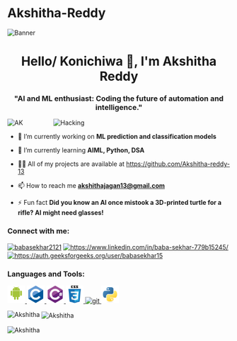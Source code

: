 
# Akshitha-Reddy
<img alt="Banner" src="https://csiac.org/wp-content/uploads/bb-plugin/cache/AI-banner-panorama-5a05f2f53a50e00d19e150691d874783-6074583e2c67e.jpg">

<h1 align="center">Hello/ Konichiwa 👋, I'm Akshitha Reddy</h1>
<h3 align="center">"AI and ML enthusiast: Coding the future of automation and intelligence."</h3>
<img align="right" alt="Hacking" width="400" src="cybercomputer.gif">

<p align="left"> <img src="![image](https://github.com/Akshitha-reddy-13/Akshitha-reddy-13/assets/122172211/f509e683-8d00-4d2b-8117-7ecb0a3538b0)
" alt="AK" /> </p>

- 🔭 I’m currently working on **ML prediction and classification models**

- 🌱 I’m currently learning **AIML, Python, DSA**

- 👨‍💻 All of my projects are available at https://github.com/Akshitha-reddy-13

- 📫 How to reach me **akshithajagan13@gmail.com**

- ⚡ Fun fact **Did you know an AI once mistook a 3D-printed turtle for a rifle? AI might need glasses!**

<h3 align="left">Connect with me:</h3>
<p align="left">
<a href="https://twitter.com/babasekhar2121" target="blank"><img align="center" src="https://raw.githubusercontent.com/rahuldkjain/github-profile-readme-generator/master/src/images/icons/Social/twitter.svg" alt="babasekhar2121" height="30" width="40" /></a>
<a href="https://linkedin.com/in/https://www.linkedin.com/in/baba-sekhar-779b15245/" target="blank"><img align="center" src="https://raw.githubusercontent.com/rahuldkjain/github-profile-readme-generator/master/src/images/icons/Social/linked-in-alt.svg" alt="https://www.linkedin.com/in/baba-sekhar-779b15245/" height="30" width="40" /></a>
<a href="https://auth.geeksforgeeks.org/user/https://auth.geeksforgeeks.org/user/babasekhar15" target="blank"><img align="center" src="https://raw.githubusercontent.com/rahuldkjain/github-profile-readme-generator/master/src/images/icons/Social/geeks-for-geeks.svg" alt="https://auth.geeksforgeeks.org/user/babasekhar15" height="30" width="40" /></a>
</p>

<h3 align="left">Languages and Tools:</h3>
<p align="left"> <a href="https://developer.android.com" target="_blank" rel="noreferrer"> <img src="https://raw.githubusercontent.com/devicons/devicon/master/icons/android/android-original-wordmark.svg" alt="android" width="40" height="40"/> </a> <a href="https://www.cprogramming.com/" target="_blank" rel="noreferrer"> <img src="https://raw.githubusercontent.com/devicons/devicon/master/icons/c/c-original.svg" alt="c" width="40" height="40"/> </a> <a href="https://www.w3schools.com/cs/" target="_blank" rel="noreferrer"> <img src="https://raw.githubusercontent.com/devicons/devicon/master/icons/csharp/csharp-original.svg" alt="csharp" width="40" height="40"/> </a> <a href="https://www.w3schools.com/css/" target="_blank" rel="noreferrer"> <img src="https://raw.githubusercontent.com/devicons/devicon/master/icons/css3/css3-original-wordmark.svg" alt="css3" width="40" height="40"/> </a> <a href="https://git-scm.com/" target="_blank" rel="noreferrer"> <img src="https://www.vectorlogo.zone/logos/git-scm/git-scm-icon.svg" alt="git" width="40" height="40"/> </a> <a href="https://www.w3.org/html/" target="_blank" rel="noreferrer"> </a> <a href="https://www.python.org" target="_blank" rel="noreferrer"> <img src="https://raw.githubusercontent.com/devicons/devicon/master/icons/python/python-original.svg" alt="python" width="40" height="40"/> </a> </p>

<p><img align="left" src="https://github-readme-stats.vercel.app/api/top-langs?username=babasekhar&show_icons=true&locale=en&layout=compact" alt="Akshitha" /></p>

<p>&nbsp;<img align="center" src="https://github-readme-stats.vercel.app/api?username=babasekhar&show_icons=true&locale=en" alt="Akshitha" /></p>

<p><img align="center" src="https://github-readme-streak-stats.herokuapp.com/?user=babasekhar&" alt="Akshitha" /></p>

